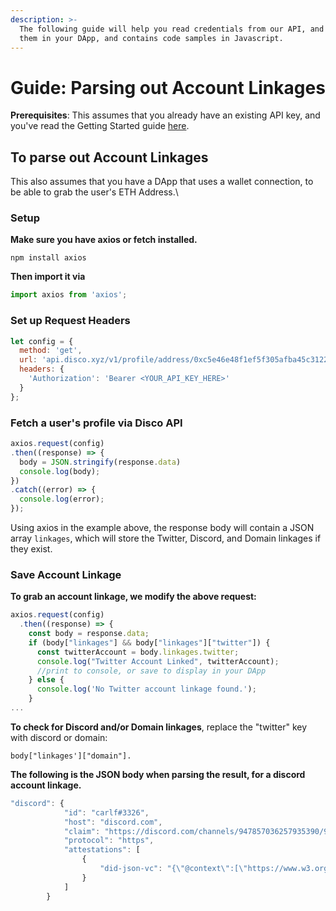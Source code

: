 ```yaml
---
description: >-
  The following guide will help you read credentials from our API, and surface
  them in your DApp, and contains code samples in Javascript.
---
```


# Guide: Parsing out Account Linkages

**Prerequisites**: This assumes that you already have an existing API key, and you've read the Getting Started guide [here](disco-api-reference/).&#x20;

## To parse out Account Linkages

This also assumes that you have a DApp that uses a wallet connection, to be able to grab the user's ETH Address.\


### Setup

**Make sure you have axios or fetch installed.**&#x20;

`npm install axios`

**Then import it via**&#x20;

```javascript
import axios from 'axios';
```

### Set up Request Headers

```javascript
let config = {
  method: 'get',
  url: 'api.disco.xyz/v1/profile/address/0xc5e46e48f1ef5f305afba45c3122021dd09ed3de',
  headers: { 
    'Authorization': 'Bearer <YOUR_API_KEY_HERE>'
  }
};
```

### &#x20;**Fetch a user's profile via Disco API**

```javascript
axios.request(config)
.then((response) => {
  body = JSON.stringify(response.data)
  console.log(body);
})
.catch((error) => {
  console.log(error);
});
```

Using axios in the example above, the response body will contain a JSON array `linkages`, which will store the Twitter, Discord, and Domain linkages if they exist.

### Save Account Linkage

**To grab an account linkage, we modify the above request:**

```javascript
axios.request(config)
  .then((response) => {
    const body = response.data;
    if (body["linkages"] && body["linkages"]["twitter"]) {
      const twitterAccount = body.linkages.twitter;
      console.log("Twitter Account Linked", twitterAccount);
      //print to console, or save to display in your DApp 
    } else {
      console.log('No Twitter account linkage found.');
    }
...
```

**To check for Discord and/or Domain linkages**, replace the "twitter" key with discord or domain:&#x20;

`body["linkages']["domain"].`

**The following is the JSON body when parsing the result, for a discord account linkage.**

```javascript
"discord": {
            "id": "carlf#3326",
            "host": "discord.com",
            "claim": "https://discord.com/channels/947857036257935390/975763597529600041/1047969370833440858",
            "protocol": "https",
            "attestations": [
                {
                    "did-json-vc": "{\"@context\":[\"https://www.w3.org/2018/credentials/v1\"],\"type\":[\"VerifiableCredential\",\"AccountLinkageCredential\"],\"issuer\":{\"id\":\"did:3:kjzl6cwe1jw147em2rs0sekomnapwb1s4rym9mnib0trdwzr2njq0vgak9ugwxo\"},\"issuanceDate\":\"2022-12-01T20:16:34.918Z\",\"id\":\"did:3:kjzl6cwe1jw147em2rs0sekomnapwb1s4rym9mnib0trdwzr2njq0vgak9ugwxo#e66df33f-df0d-43ec-a7e3-964f9ff88878\",\"credentialSubject\":{\"id\":\"did:3:kjzl6cwe1jw147em2rs0sekomnapwb1s4rym9mnib0trdwzr2njq0vgak9ugwxo\",\"type\":\"Discord\",\"username\":\"carlf#3326\"},\"credentialSchema\":{\"id\":\"https://raw.githubusercontent.com/discoxyz/disco-schemas/main/json/AccountLinkageCredential/1-0-0.json\",\"type\":\"JsonSchemaValidator2018\"},\"proof\":{\"verificationMethod\":\"did:3:kjzl6cwe1jw147em2rs0sekomnapwb1s4rym9mnib0trdwzr2njq0vgak9ugwxo#controller\",\"created\":\"2022-12-01T20:16:34.925Z\",\"proofPurpose\":\"assertionMethod\",\"type\":\"EthereumEip712Signature2021\",\"proofValue\":\"0x991fd9e834bca98f033ec25ec5e0d82b20aafa72620616187c72cb9005e10576217aad7b6f2e5f64e266af2ccc663db71d8a1bdd5ed5fa28bad9e0cf242b02a51c\",\"eip712Domain\":{\"domain\":{\"chainId\":1,\"name\":\"Sign to link this account to your identifier\",\"version\":\"1\"},\"messageSchema\":{\"EIP712Domain\":[{\"name\":\"name\",\"type\":\"string\"},{\"name\":\"version\",\"type\":\"string\"},{\"name\":\"chainId\",\"type\":\"uint256\"}],\"CredentialSchema\":[{\"name\":\"id\",\"type\":\"string\"},{\"name\":\"type\",\"type\":\"string\"}],\"CredentialSubject\":[{\"name\":\"id\",\"type\":\"string\"},{\"name\":\"type\",\"type\":\"string\"},{\"name\":\"username\",\"type\":\"string\"}],\"Issuer\":[{\"name\":\"id\",\"type\":\"string\"}],\"Proof\":[{\"name\":\"created\",\"type\":\"string\"},{\"name\":\"proofPurpose\",\"type\":\"string\"},{\"name\":\"type\",\"type\":\"string\"},{\"name\":\"verificationMethod\",\"type\":\"string\"}],\"VerifiableCredential\":[{\"name\":\"@context\",\"type\":\"string[]\"},{\"name\":\"credentialSchema\",\"type\":\"CredentialSchema\"},{\"name\":\"credentialSubject\",\"type\":\"CredentialSubject\"},{\"name\":\"id\",\"type\":\"string\"},{\"name\":\"issuanceDate\",\"type\":\"string\"},{\"name\":\"issuer\",\"type\":\"Issuer\"},{\"name\":\"proof\",\"type\":\"Proof\"},{\"name\":\"type\",\"type\":\"string[]\"}]},\"primaryType\":\"VerifiableCredential\"}}}"
                }
            ]
        }
```














